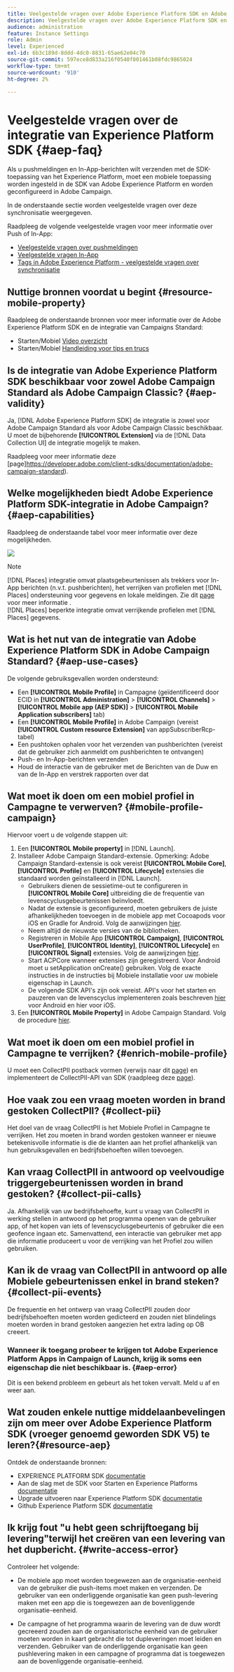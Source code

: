 ```yaml
---
title: Veelgestelde vragen over Adobe Experience Platform SDK en Adobe Campaign-integratie
description: Veelgestelde vragen over Adobe Experience Platform SDK en Adobe Campaign-integratie
audience: administration
feature: Instance Settings
role: Admin
level: Experienced
exl-id: 6b3c189d-8ddd-4dc0-8831-65ae62e04c70
source-git-commit: 597ece8d833a216f0540f801461b08fdc9865024
workflow-type: tm+mt
source-wordcount: '910'
ht-degree: 2%

---
```


# Veelgestelde vragen over de integratie van Experience Platform SDK {#aep-faq}

Als u pushmeldingen en In-App-berichten wilt verzenden met de SDK-toepassing van het Experience Platform, moet een mobiele toepassing worden ingesteld in de SDK van Adobe Experience Platform en worden geconfigureerd in Adobe Campaign.

In de onderstaande sectie worden veelgestelde vragen over deze synchronisatie weergegeven.

Raadpleeg de volgende veelgestelde vragen voor meer informatie over Push of In-App:

* [Veelgestelde vragen over pushmeldingen](../../channels/using/about-push-notifications.md#push-faq)
* [Veelgestelde vragen In-App](../../channels/using/in-app-faq.md)
* [Tags in Adobe Experience Platform - veelgestelde vragen over synchronisatie](../../administration/using/syncwithlaunch-faq.md)

## Nuttige bronnen voordat u begint {#resource-mobile-property}

Raadpleeg de onderstaande bronnen voor meer informatie over de Adobe Experience Platform SDK en de integratie van Campaigns Standard:

* Starten/Mobiel [Video overzicht](https://www.adobe.com/experience-platform/launch.html#acpl-mobile-video)
* Starten/Mobiel [Handleiding voor tips en trucs](https://www.adobe.com/content/dam/dx/us/en/products/experience-platform/launch-tag-manager/pdfs/adobe-cloud-platform-launch-tips-and-tricks-sheet.pdf)

## Is de integratie van Adobe Experience Platform SDK beschikbaar voor zowel Adobe Campaign Standard als Adobe Campaign Classic? {#aep-validity}

Ja, [!DNL Adobe Experience Platform SDK] de integratie is zowel voor Adobe Campaign Standard als voor Adobe Campaign Classic beschikbaar. U moet de bijbehorende **[!UICONTROL Extension]** via de [!DNL Data Collection UI] de integratie mogelijk te maken.

Raadpleeg voor meer informatie deze [page]https://developer.adobe.com/client-sdks/documentation/adobe-campaign-standard).

## Welke mogelijkheden biedt Adobe Experience Platform SDK-integratie in Adobe Campaign? {#aep-capabilities}

Raadpleeg de onderstaande tabel voor meer informatie over deze mogelijkheden.

![](assets/faq.png)

>[!NOTE]
>
>[!DNL Places] integratie omvat plaatsgebeurtenissen als trekkers voor In-App berichten (n.v.t. pushberichten), het verrijken van profielen met [!DNL Places] ondersteuning voor gegevens en lokale meldingen. Zie dit [page](../../channels/using/preparing-and-sending-an-in-app-message.md) voor meer informatie . <br>[!DNL Places] beperkte integratie omvat verrijkende profielen met [!DNL Places] gegevens.

## Wat is het nut van de integratie van Adobe Experience Platform SDK in Adobe Campaign Standard? {#aep-use-cases}

De volgende gebruiksgevallen worden ondersteund:

* Een **[!UICONTROL Mobile Profile]** in Campagne (geïdentificeerd door ECID in **[!UICONTROL Administration]** > **[!UICONTROL Channels]** > **[!UICONTROL Mobile app (AEP SDK)]** > **[!UICONTROL Mobile Application subscribers]** tab)
* Een **[!UICONTROL Mobile Profile]** in Adobe Campaign (vereist **[!UICONTROL Custom resource Extension]** van appSubscriberRcp-tabel)
* Een pushtoken ophalen voor het verzenden van pushberichten (vereist dat de gebruiker zich aanmeldt om pushberichten te ontvangen)
* Push- en In-App-berichten verzenden
* Houd de interactie van de gebruiker met de Berichten van de Duw en van de In-App en verstrek rapporten over dat

## Wat moet ik doen om een mobiel profiel in Campagne te verwerven? {#mobile-profile-campaign}

Hiervoor voert u de volgende stappen uit:

1. Een **[!UICONTROL Mobile property]** in [!DNL Launch].
1. Installeer Adobe Campaign Standard-extensie. Opmerking: Adobe Campaign Standard-extensie is ook vereist **[!UICONTROL Mobile Core]**, **[!UICONTROL Profile]** en **[!UICONTROL Lifecycle]** extensies die standaard worden geïnstalleerd in [!DNL Launch].
   * Gebruikers dienen de sessietime-out te configureren in **[!UICONTROL Mobile Core]** uitbreiding die de frequentie van levenscyclusgebeurtenissen beïnvloedt.
   * Nadat de extensie is geconfigureerd, moeten gebruikers de juiste afhankelijkheden toevoegen in de mobiele app met Cocoapods voor iOS en Gradle for Android. Volg de aanwijzingen [hier](https://developer.adobe.com/client-sdks/documentation/adobe-campaign-standard).
   * Neem altijd de nieuwste versies van de bibliotheken.
   * Registreren in Mobile App **[!UICONTROL Campaign]**, **[!UICONTROL UserProfile]**, **[!UICONTROL Identity]**, **[!UICONTROL Lifecycle]** en **[!UICONTROL Signal]** extensies. Volg de aanwijzingen [hier](https://developer.adobe.com/client-sdks/documentation/adobe-campaign-standard/#register-the-campaign-standard-extension-with-mobile-core).
   * Start ACPCore wanneer extensies zijn geregistreerd. Voor Android moet u setApplication onCreate() gebruiken. Volg de exacte instructies in de instructies bij Mobiele installatie voor uw mobiele eigenschap in Launch.
   * De volgende SDK API&#39;s zijn ook vereist. API&#39;s voor het starten en pauzeren van de levenscyclus implementeren zoals beschreven [hier](https://developer.adobe.com/client-sdks/documentation/mobile-core/lifecycle/android) voor Android en hier voor iOS.
1. Een **[!UICONTROL Mobile Property]** in Adobe Campaign Standard. Volg de procedure [hier](../../administration/using/configuring-a-mobile-application.md#channel-specific-config).

## Wat moet ik doen om een mobiel profiel in Campagne te verrijken? {#enrich-mobile-profile}

U moet een CollectPII postback vormen (verwijs naar dit [page](../../administration/using/configuring-rules-launch.md#pii-postback)) en implementeert de CollectPII-API van SDK (raadpleeg deze [page](https://developer.adobe.com/client-sdks/documentation/mobile-core/api-reference)).

## Hoe vaak zou een vraag moeten worden in brand gestoken CollectPII? {#collect-pii}

Het doel van de vraag CollectPII is het Mobiele Profiel in Campagne te verrijken. Het zou moeten in brand worden gestoken wanneer er nieuwe betekenisvolle informatie is die de klanten aan het profiel afhankelijk van hun gebruiksgevallen en bedrijfsbehoeften willen toevoegen.

## Kan vraag CollectPII in antwoord op veelvoudige triggergebeurtenissen worden in brand gestoken? {#collect-pii-calls}

Ja. Afhankelijk van uw bedrijfsbehoefte, kunt u vraag van CollectPII in werking stellen in antwoord op het programma openen van de gebruiker app, of het kopen van iets of levenscyclusgebeurtenis of gebruiker die een geofence ingaan etc. Samenvattend, een interactie van gebruiker met app die informatie produceert u voor de verrijking van het Profiel zou willen gebruiken.

## Kan ik de vraag van CollectPII in antwoord op alle Mobiele gebeurtenissen enkel in brand steken? {#collect-pii-events}

De frequentie en het ontwerp van vraag CollectPII zouden door bedrijfsbehoeften moeten worden gedicteerd en zouden niet blindelings moeten worden in brand gestoken aangezien het extra lading op OB creeert.

### Wanneer ik toegang probeer te krijgen tot Adobe Experience Platform Apps in Campaign of Launch, krijg ik soms een eigenschap die niet beschikbaar is. {#aep-error}

Dit is een bekend probleem en gebeurt als het token vervalt. Meld u af en weer aan.

## Wat zouden enkele nuttige middelaanbevelingen zijn om meer over Adobe Experience Platform SDK (vroeger genoemd geworden SDK V5) te leren?{#resource-aep}

Ontdek de onderstaande bronnen:

* EXPERIENCE PLATFORM SDK [documentatie](https://developer.adobe.com/client-sdks/documentation/)
* Aan de slag met de SDK voor Starten en Experience Platforms [documentatie](https://developer.adobe.com/client-sdks/documentation/getting-started/create-a-mobile-property/)
* Upgrade uitvoeren naar Experience Platform SDK [documentatie](https://developer.adobe.com/client-sdks/documentation/upgrade-platform-sdks)
* Github Experience Platform SDK [documentatie](https://github.com/Adobe-Marketing-Cloud/acp-sdks/)

## Ik krijg fout &quot;u hebt geen schrijftoegang bij levering&quot;terwijl het creëren van een levering van het dupbericht. {#write-access-error}

Controleer het volgende:

* De mobiele app moet worden toegewezen aan de organisatie-eenheid van de gebruiker die push-items moet maken en verzenden. De gebruiker van een onderliggende organisatie kan geen push-levering maken met een app die is toegewezen aan de bovenliggende organisatie-eenheid.

* De campagne of het programma waarin de levering van de duw wordt gecreeerd zouden aan de organisatorische eenheid van de gebruiker moeten worden in kaart gebracht die tot dupleveringen moet leiden en verzenden. Gebruiker van de onderliggende organisatie kan geen pushlevering maken in een campagne of programma dat is toegewezen aan de bovenliggende organisatie-eenheid.
